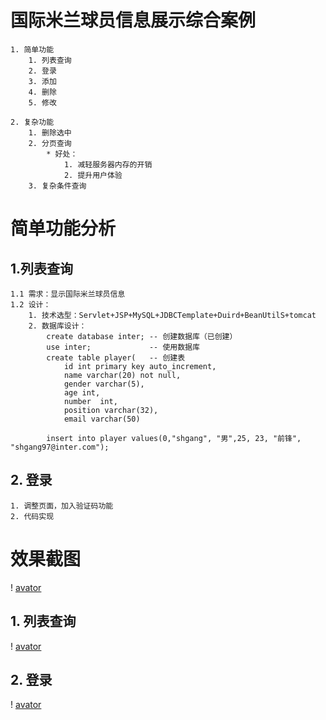 # 国际米兰球员信息展示综合案例
    1. 简单功能
        1. 列表查询
        2. 登录
        3. 添加
        4. 删除
        5. 修改
        
    2. 复杂功能
        1. 删除选中
        2. 分页查询
            * 好处：
                1. 减轻服务器内存的开销
                2. 提升用户体验
        3. 复杂条件查询


# 简单功能分析
## 1.列表查询
    1.1 需求：显示国际米兰球员信息
    1.2 设计：
        1. 技术选型：Servlet+JSP+MySQL+JDBCTemplate+Duird+BeanUtilS+tomcat
        2. 数据库设计：
            create database inter; -- 创建数据库（已创建）
            use inter; 			   -- 使用数据库
            create table player(   -- 创建表
                id int primary key auto_increment,
                name varchar(20) not null,
                gender varchar(5),
                age int,
                number	int,
                position varchar(32),
                email varchar(50)
            
            insert into player values(0,"shgang", "男",25, 23, "前锋", "shgang97@inter.com");



## 2. 登录
	1. 调整页面，加入验证码功能
	2. 代码实现


# 效果截图
! [avator](pic/inter.jpg)
## 1. 列表查询
! [avator](pic/playerlist.jpg)
## 2. 登录
! [avator](pic/login.jpg)
	


